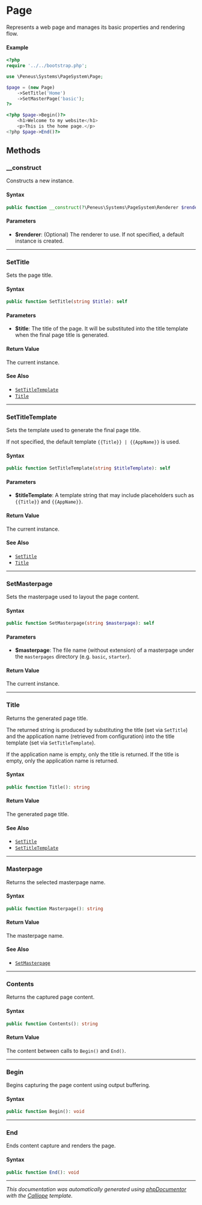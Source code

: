 # Page

Represents a web page and manages its basic properties and rendering flow.

#### Example
```php
<?php
require '../../bootstrap.php';

use \Peneus\Systems\PageSystem\Page;

$page = (new Page)
    ->SetTitle('Home')
    ->SetMasterPage('basic');
?>

<?php $page->Begin()?>
    <h1>Welcome to my website</h1>
    <p>This is the home page.</p>
<?php $page->End()?>
```

## Methods

### __construct

Constructs a new instance.

#### Syntax

```php
public function __construct(?\Peneus\Systems\PageSystem\Renderer $renderer = null)
```

#### Parameters

- **$renderer**: (Optional) The renderer to use. If not specified, a default instance is created.

---

### SetTitle

Sets the page title.

#### Syntax

```php
public function SetTitle(string $title): self
```

#### Parameters

- **$title**: The title of the page. It will be substituted into the title template when the final page title is generated.

#### Return Value

The current instance.

#### See Also

- [`SetTitleTemplate`](#SetTitleTemplate)
- [`Title`](#Title)

---

### SetTitleTemplate

Sets the template used to generate the final page title.

If not specified, the default template `{{Title}} | {{AppName}}` is used.

#### Syntax

```php
public function SetTitleTemplate(string $titleTemplate): self
```

#### Parameters

- **$titleTemplate**: A template string that may include placeholders such as `{{Title}}` and `{{AppName}}`.

#### Return Value

The current instance.

#### See Also

- [`SetTitle`](#SetTitle)
- [`Title`](#Title)

---

### SetMasterpage

Sets the masterpage used to layout the page content.

#### Syntax

```php
public function SetMasterpage(string $masterpage): self
```

#### Parameters

- **$masterpage**: The file name (without extension) of a masterpage under the `masterpages` directory (e.g. `basic`, `starter`).

#### Return Value

The current instance.

---

### Title

Returns the generated page title.

The returned string is produced by substituting the title (set via
`SetTitle`) and the application name (retrieved from configuration)
into the title template (set via `SetTitleTemplate`).

If the application name is empty, only the title is returned. If the
title is empty, only the application name is returned.

#### Syntax

```php
public function Title(): string
```

#### Return Value

The generated page title.

#### See Also

- [`SetTitle`](#SetTitle)
- [`SetTitleTemplate`](#SetTitleTemplate)

---

### Masterpage

Returns the selected masterpage name.

#### Syntax

```php
public function Masterpage(): string
```

#### Return Value

The masterpage name.

#### See Also

- [`SetMasterpage`](#SetMasterpage)

---

### Contents

Returns the captured page content.

#### Syntax

```php
public function Contents(): string
```

#### Return Value

The content between calls to `Begin()` and `End()`.

---

### Begin

Begins capturing the page content using output buffering.

#### Syntax

```php
public function Begin(): void
```

---

### End

Ends content capture and renders the page.

#### Syntax

```php
public function End(): void
```

---

*This documentation was automatically generated using [phpDocumentor](http://www.phpdoc.org/) with the [Calliope](https://github.com/DaphneWebFramework/Calliope) template.*
